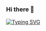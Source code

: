 ### Hi there 👋

[![Typing SVG](https://readme-typing-svg.demolab.com?font=Arial+Black&pause=1000&center=true&vCenter=true&random=false&width=435&lines=%C2%A1%C2%A1%C2%A1HEY!!!+%C2%BFQu%C3%A9+hay%3F+%F0%9F%91%8B%F0%9F%91%8B%F0%9F%91%8B;Me+llamo+Rafel+Castell%C3%B3+Fiol+;y+quiero+darte+la+bienvenida;a+mi+perfil+de+GitHub+%F0%9F%98%81;%C2%A1Hasta+el+infinito+y+M%C3%81S+ALL%C3%81!++%F0%9F%9A%80%E2%9C%A8+)](https://git.io/typing-svg)

<!--
**raficadev/raficadev** is a ✨ _special_ ✨ repository because its `README.md` (this file) appears on your GitHub profile.

Here are some ideas to get you started:

- 🔭 I’m currently working on ...
- 🌱 I’m currently learning ...
- 👯 I’m looking to collaborate on ...
- 🤔 I’m looking for help with ...
- 💬 Ask me about ...
- 📫 How to reach me: ...
- 😄 Pronouns: ...
- ⚡ Fun fact: ...
-->
